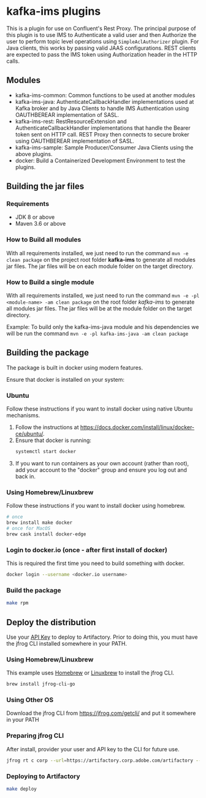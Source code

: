 # kafka-ims plugins

This is a plugin for use on Confluent's Rest Proxy. The principal purpose of this plugin is to use IMS to Authenticate a valid  user and then Authorize the user to perform topic level operations using `SimpleAclAuthorizer` plugin. For Java clients, this works by passing valid JAAS configurations. REST clients are expected to pass the IMS token using Authorization header in the HTTP calls.

## Modules

- kafka-ims-common: Common functions to be used at another modules
- kafka-ims-java: AuthenticateCallbackHandler implementations used at Kafka broker and by Java Clients to handle IMS Authentication using OAUTHBEREAR implementation of SASL.
- kafka-ims-rest: RestResourceExtension and AuthenticateCallbackHandler implementations that handle the Bearer token sent on HTTP call. REST Proxy then connects to secure broker using OAUTHBEREAR implementation of SASL.
- kafka-ims-sample: Sample Producer/Consumer Java Clients using the above plugins.
- docker: Build a Containerized Development Environment to test the plugins.

## Building the jar files

### Requirements

- JDK 8 or above
- Maven 3.6 or above

### How to Build all modules

With all requirements installed, we just need to run the command ```mvn -e clean package``` on the project root folder **kafka-ims** to generate all modules jar files. The jar files will be on each module folder on the target directory.

### How to Build a single module

With all requirements installed, we just need to run the command ```mvn -e -pl <module-name> -am clean package``` on the root folder *kafka-ims* to generate all modules jar files. The jar files will be at the module folder on the target directory.

Example: To build only the kafka-ims-java module and his dependencies we will be run the command ```mvn -e -pl kafka-ims-java -am clean package```

## Building the package
The package is built in docker using modern features.  

Ensure that docker is installed on your system:

### Ubuntu
Follow these instructions if you want to install docker using native Ubuntu mechanisms.

1. Follow the instructions at https://docs.docker.com/install/linux/docker-ce/ubuntu/.
2. Ensure that docker is running:
   ```bash
   systemctl start docker
   ```
3. If you want to run containers as your own account (rather than root), add your account to the "docker" group
and ensure you log out and back in.

### Using Homebrew/Linuxbrew
Follow these instructions if you want to install docker using homebrew.

```bash
# once
brew install make docker
# once for MacOS
brew cask install docker-edge
```

### Login to docker.io (once - after first install of docker)
This is required the first time you need to build something with docker.
```bash
docker login --username <docker.io username>
```

### Build the package
```bash
make rpm
```

## Deploy the distribution
Use your [API Key](https://wiki.corp.adobe.com/display/Artifactory/API+Keys) to deploy to Artifactory.  Prior
to doing this, you must have the jfrog CLI installed somewhere in your PATH.

### Using Homebrew/Linuxbrew
This example uses [Homebrew](https://brew.sh) or [Linuxbrew](https://linuxbrew.sh) to install the jfrog CLI.

```bash
brew install jfrog-cli-go
```

### Using Other OS
Download the jfrog CLI from https://jfrog.com/getcli/ and put it somewhere in your PATH

### Preparing jfrog CLI
After install, provider your user and API key to the CLI for future use.

```bash
jfrog rt c corp --url=https://artifactory.corp.adobe.com/artifactory --user=$USER --access-token=$API_KEY
```

### Deploying to Artifactory
```bash
make deploy
```

